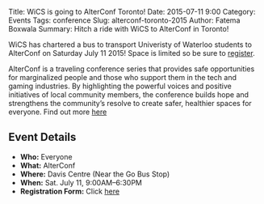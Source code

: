 Title: WiCS is going to AlterConf Toronto! 
Date: 2015-07-11 9:00
Category: Events
Tags: conference
Slug: alterconf-toronto-2015
Author: Fatema Boxwala
Summary: Hitch a ride with WiCS to AlterConf in Toronto!

WiCS has chartered a bus to transport Univeristy of Waterloo students to
AlterConf on Saturday July 11 2015! Space is limited so be sure to
[register](https://goo.gl/86ILSn).

AlterConf is a traveling conference series that provides safe opportunities for
marginalized people and those who support them in the tech and gaming
industries. By highlighting the powerful voices and positive initiatives of
local community members, the conference builds hope and strengthens the
community’s resolve to create safer, healthier spaces for everyone. Find out
more [here](http://www.alterconf.com)

## Event Details ##

+ **Who:** Everyone
+ **What:** AlterConf
+ **Where:** Davis Centre (Near the Go Bus Stop)
+ **When:** Sat. July 11, 9:00AM&ndash;6:30PM
+ **Registration Form:** Click [here](https://docs.google.com/forms/d/1niVmM4MA5WmOPRvVKHj1-VoLzpbehUxEOhKIcIml6JY/viewform)
